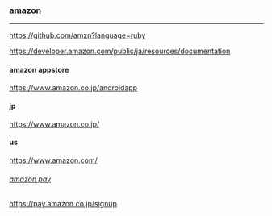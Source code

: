 ### amazon
---

https://github.com/amzn?language=ruby

https://developer.amazon.com/public/ja/resources/documentation

#### amazon appstore
https://www.amazon.co.jp/androidapp 

#### jp
https://www.amazon.co.jp/
#### us
https://www.amazon.com/

###### [amazon pay](https://pay.amazon.co.jp/signup)
https://pay.amazon.co.jp/signup





```
```

```
```

```
```

